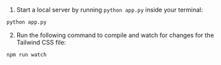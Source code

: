 1. Start a local server by running `python app.py` inside your terminal:

```bash
python app.py
```

2. Run the following command to compile and watch for changes for the Tailwind CSS file:

```bash
npm run watch
```
